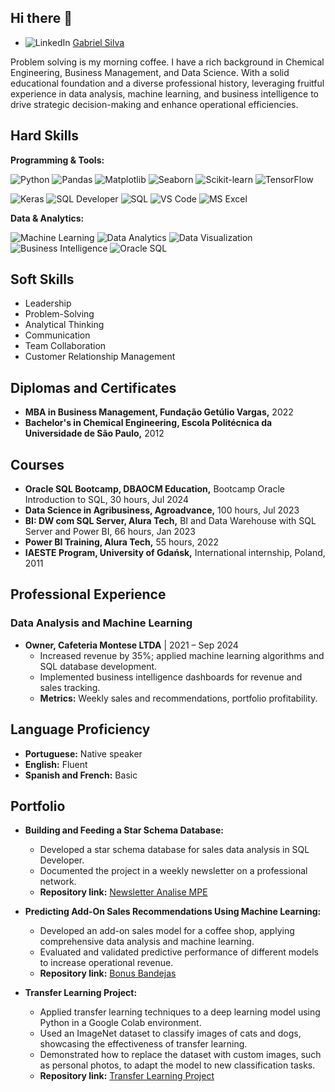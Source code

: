 ## Hi there 👋
- ![LinkedIn](https://img.shields.io/badge/-LinkedIn-0A66C2?style=flat-square&logo=linkedin&logoColor=white) [Gabriel Silva](http://br.linkedin.com/pub/gabriel-silva/24/74/907/)

Problem solving is my morning coffee. I have a rich background in Chemical Engineering, Business Management, and Data Science. With a solid educational foundation and a diverse professional history, leveraging fruitful experience in data analysis, machine learning, and business intelligence to drive strategic decision-making and enhance operational efficiencies.

## Hard Skills

**Programming & Tools:**

![Python](https://img.shields.io/badge/-Python-3776AB?style=flat-square&logo=python&logoColor=white)
![Pandas](https://img.shields.io/badge/-Pandas-150458?style=flat-square&logo=pandas&logoColor=white)
![Matplotlib](https://img.shields.io/badge/-Matplotlib-3776AB?style=flat-square&logo=python&logoColor=white)
![Seaborn](https://img.shields.io/badge/-Seaborn-3776AB?style=flat-square&logo=python&logoColor=white)
![Scikit-learn](https://img.shields.io/badge/-Scikit--learn-F7931E?style=flat-square&logo=scikit-learn&logoColor=white)
![TensorFlow](https://img.shields.io/badge/-TensorFlow-FF6F00?style=flat-square&logo=tensorflow&logoColor=white)

![Keras](https://img.shields.io/badge/-Keras-D00000?style=flat-square&logo=keras&logoColor=white)
![SQL Developer](https://img.shields.io/badge/-SQL%20Developer-4479A1?style=flat-square&logo=oracle&logoColor=white)
![SQL](https://img.shields.io/badge/-SQL-4479A1?style=flat-square&logo=sql&logoColor=white)
![VS Code](https://img.shields.io/badge/-VS%20Code-007ACC?style=flat-square&logo=visual-studio-code&logoColor=white)
![MS Excel](https://img.shields.io/badge/-MS%20Excel-217346?style=flat-square&logo=microsoft-excel&logoColor=white)

**Data & Analytics:**

![Machine Learning](https://img.shields.io/badge/-Machine%20Learning-FF6F00?style=flat-square&logo=tensorflow&logoColor=white)
![Data Analytics](https://img.shields.io/badge/-Data%20Analytics-007ACC?style=flat-square&logo=microsoft&logoColor=white)
![Data Visualization](https://img.shields.io/badge/-Data%20Visualization-4479A1?style=flat-square&logo=databricks&logoColor=white)
![Business Intelligence](https://img.shields.io/badge/-Business%20Intelligence-F2C811?style=flat-square&logo=power-bi&logoColor=white)
![Oracle SQL](https://img.shields.io/badge/-Oracle%20SQL-FF0000?style=flat-square&logo=oracle&logoColor=white)

## Soft Skills

- Leadership
- Problem-Solving
- Analytical Thinking
- Communication
- Team Collaboration
- Customer Relationship Management

## Diplomas and Certificates
- **MBA in Business Management, Fundação Getúlio Vargas,** 2022
- **Bachelor's in Chemical Engineering, Escola Politécnica da Universidade de São Paulo,** 2012

## Courses
- **Oracle SQL Bootcamp, DBAOCM Education,** Bootcamp Oracle Introduction to SQL, 30 hours, Jul 2024
- **Data Science in Agribusiness, Agroadvance,** 100 hours, Jul 2023
- **BI: DW com SQL Server, Alura Tech,** BI and Data Warehouse with SQL Server and Power BI, 66 hours, Jan 2023
- **Power BI Training, Alura Tech,** 55 hours, 2022
- **IAESTE Program, University of Gdańsk,** International internship, Poland, 2011

## Professional Experience

### Data Analysis and Machine Learning
- **Owner, Cafeteria Montese LTDA** | 2021 – Sep 2024
  - Increased revenue by 35%; applied machine learning algorithms and SQL database development.
  - Implemented business intelligence dashboards for revenue and sales tracking.
  - **Metrics:** Weekly sales and recommendations, portfolio profitability.

## Language Proficiency
- **Portuguese:** Native speaker
- **English:** Fluent
- **Spanish and French:** Basic

## Portfolio
- **Building and Feeding a Star Schema Database:**
  - Developed a star schema database for sales data analysis in SQL Developer.
  - Documented the project in a weekly newsletter on a professional network.
  - **Repository link:** [Newsletter Analise MPE](https://github.com/gabbmelo/NewsletterAnaliseMPE)

- **Predicting Add-On Sales Recommendations Using Machine Learning:**
  - Developed an add-on sales model for a coffee shop, applying comprehensive data analysis and machine learning.
  - Evaluated and validated predictive performance of different models to increase operational revenue.
  - **Repository link:** [Bonus Bandejas](https://github.com/gabbmelo/BonusBandejas)

- **Transfer Learning Project:**
  - Applied transfer learning techniques to a deep learning model using Python in a Google Colab environment.
  - Used an ImageNet dataset to classify images of cats and dogs, showcasing the effectiveness of transfer learning.
  - Demonstrated how to replace the dataset with custom images, such as personal photos, to adapt the model to new classification tasks.
  - **Repository link:** [Transfer Learning Project](https://github.com/gabbmelo/transfer-learning-colab/tree/main)

